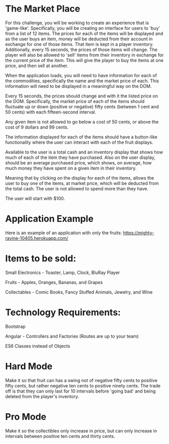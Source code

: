 # The Market Place
For this challenge, you will be working to create an experience that is 'game-like'. Specifically, you will be creating an interface for users to 'buy' from a list of 12 items. The prices for each of the items will be displayed and as the user buys an item, money will be deducted from their account in exchange for one of those items. That item is kept in a player inventory. Additionally, every 15 seconds, the prices of those items will change. The player will also be allowed to 'sell' items from their inventory in exchange for the current price of the item. This will give the player to buy the items at one price, and then sell at another.

When the application loads, you will need to have information for each of the commodities, specifically the name and the market price of each. This information will need to be displayed in a meaningful way on the DOM.

Every 15 seconds, the prices should change and with it the listed price on the DOM. Specifically, the market price of each of the items should fluctuate up or down (positive or negative) fifty cents (between 1 cent and 50 cents) with each fifteen-second interval.

Any given item is not allowed to go below a cost of 50 cents, or above the cost of 9 dollars and 99 cents.

The information displayed for each of the items should have a button-like functionality where the user can interact with each of the fruit displays.

Available to the user is a total cash and an inventory display that shows how much of each of the item they have purchased. Also on the user display, should be an average purchased price, which shows, on average, how much money they have spent on a given item in their inventory.

Meaning that by clicking on the display for each of the items, allows the user to buy one of the items, at market price, which will be deducted from the total cash. The user is not allowed to spend more than they have.

The user will start with $100.

# Application Example
Here is an example of an application with only the fruits: https://mighty-ravine-10405.herokuapp.com/

# Items to be sold:
Small Electronics - Toaster, Lamp, Clock, BluRay Player

Fruits - Apples, Oranges, Bananas, and Grapes

Collectables - Comic Books, Fancy Stuffed Animals, Jewelry, and Wine

# Technology Requirements:
Bootstrap

Angular - Controllers and Factories (Routes are up to your team)

ES6 Classes instead of Objects

# Hard Mode
Make it so that fruit can has a swing not of negative fifty cents to positive fifty cents, but rather negative ten cents to positive ninety cents. The trade off is that they can only last for 10 intervals before 'going bad' and being deleted from the player's inventory.

# Pro Mode
Make it so the collectibles only increase in price, but can only increase in intervals between positive ten cents and thirty cents.
